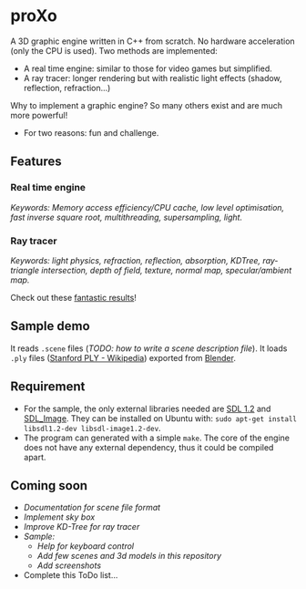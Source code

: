 # proXo
A 3D graphic engine written in C++ from scratch. No hardware acceleration (only the CPU is used).
Two methods are implemented:
 * A real time engine: similar to those for video games but simplified.
 * A ray tracer: longer rendering but with realistic light effects (shadow, reflection, refraction...)

Why to implement a graphic engine? So many others exist and are much more powerful!
* For two reasons: fun and challenge.

## Features
### Real time engine
*Keywords: Memory access efficiency/CPU cache, low level optimisation, fast inverse square root, multithreading, supersampling, light.*

### Ray tracer
*Keywords: light physics, refraction, reflection, absorption, KDTree, ray-triangle intersection, depth of field, texture, normal map, specular/ambient map.*

Check out these [fantastic results](result/)!

## Sample demo
It reads `.scene` files (*TODO: how to write a scene description file*).
It loads `.ply` files ([Stanford PLY - Wikipedia](https://en.wikipedia.org/wiki/PLY_(file_format))) exported from [Blender](https://www.blender.org/).

## Requirement
* For the sample, the only external libraries needed are [SDL 1.2](https://www.libsdl.org/index.php) and [SDL\_Image](https://www.libsdl.org/projects/SDL_image/). They can be installed on Ubuntu with: `sudo apt-get install libsdl1.2-dev libsdl-image1.2-dev`.
* The program can generated with a simple `make`. The core of the engine does not have any external dependency, thus it could be compiled apart.

## Coming soon
 * *Documentation for scene file format*
 * *Implement sky box* 
 * *Improve KD-Tree for ray tracer*
 * *Sample:*
    * *Help for keyboard control*
    * *Add few scenes and 3d models in this repository*
    * *Add screenshots*
 * Complete this ToDo list...
